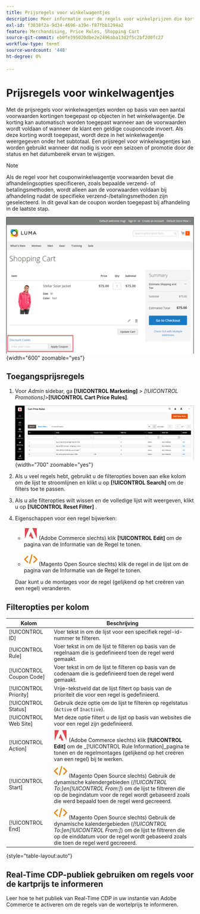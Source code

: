 ```yaml
---
title: Prijsregels voor winkelwagentjes
description: Meer informatie over de regels voor winkelprijzen die kortingen toepassen op objecten in het winkelwagentje op basis van een aantal voorwaarden.
exl-id: f3038f2a-9d34-4696-a39e-f87fbb1294a2
feature: Merchandising, Price Rules, Shopping Cart
source-git-commit: eb0fe395020dbe2e2496aba13d2f5c2bf2d0fc27
workflow-type: tm+mt
source-wordcount: '448'
ht-degree: 0%

---
```


# Prijsregels voor winkelwagentjes

Met de prijsregels voor winkelwagentjes worden op basis van een aantal voorwaarden kortingen toegepast op objecten in het winkelwagentje. De korting kan automatisch worden toegepast wanneer aan de voorwaarden wordt voldaan of wanneer de klant een geldige couponcode invoert. Als deze korting wordt toegepast, wordt deze in het winkelwagentje weergegeven onder het subtotaal. Een prijsregel voor winkelwagentjes kan worden gebruikt wanneer dat nodig is voor een seizoen of promotie door de status en het datumbereik ervan te wijzigen.

>[!NOTE]
>
>Als de regel voor het couponwinkelwagentje voorwaarden bevat die afhandelingsopties specificeren, zoals bepaalde verzend- of betalingsmethoden, wordt alleen aan de voorwaarden voldaan bij afhandeling nadat de specifieke verzend-/betalingsmethoden zijn geselecteerd. In dit geval kan de coupon worden toegepast bij afhandeling in de laatste stap.

![ Voorbeeld storefront - kart past coupon toe ](./assets/storefront-cart-apply-coupon.png){width="600" zoomable="yes"}

## Toegangsprijsregels

1. Voor _Admin_ sidebar, ga **[!UICONTROL Marketing]** > _[!UICONTROL Promotions]_>**[!UICONTROL Cart Price Rules]**.

   ![ de prijsregel van de Kar ](./assets/price-rule-cart.png){width="700" zoomable="yes"}

1. Als u veel regels hebt, gebruikt u de filteropties boven aan elke kolom om de lijst te stroomlijnen en klikt u op **[!UICONTROL Search]** om de filters toe te passen.

1. Als u alle filteropties wilt wissen en de volledige lijst wilt weergeven, klikt u op **[!UICONTROL Reset Filter]** .

1. Eigenschappen voor een regel bijwerken:

   - ![ Adobe Commerce ](../assets/adobe-logo.svg) (Adobe Commerce slechts) klik **[!UICONTROL Edit]** om de pagina van de Informatie van de Regel te tonen.

   - ![ Magento Open Source ](../assets/open-source.svg) (Magento Open Source slechts) klik de regel in de lijst om de pagina van de Informatie van de Regel te tonen.

   Daar kunt u de montages voor de regel (gelijkend op het creëren van een regel) veranderen.

## Filteropties per kolom

| Kolom | Beschrijving |
|--- |--- |
| [!UICONTROL ID] | Voer tekst in om de lijst voor een specifiek regel-id-nummer te filteren. |
| [!UICONTROL Rule] | Voer tekst in om de lijst te filteren op basis van de regelnaam die is gedefinieerd toen de regel werd gemaakt. |
| [!UICONTROL Coupon Code] | Voer tekst in om de lijst te filteren op basis van de codenaam die is gedefinieerd toen de regel werd gemaakt. |
| [!UICONTROL Priority] | Vrije-tekstveld dat de lijst filtert op basis van de prioriteit die voor een regel is gedefinieerd. |
| [!UICONTROL Status] | Gebruik deze optie om de lijst te filteren op regelstatus (`Active` of `Inactive`). |
| [!UICONTROL Web Site] | Met deze optie filtert u de lijst op basis van websites die voor een regel zijn gedefinieerd. |
| [!UICONTROL Action] | ![ Adobe Commerce ](../assets/adobe-logo.svg) (Adobe Commerce slechts) klik **[!UICONTROL Edit]** om de _[!UICONTROL Rule Information]_pagina te tonen en de regelmontages (gelijkend op het creëren van een regel) bij te werken. |
| [!UICONTROL Start] | ![ Magento Open Source ](../assets/open-source.svg) (Magento Open Source slechts) Gebruik de dynamische kalendergebieden (_[!UICONTROL To:]_en_[!UICONTROL From:]_) om de lijst te filtreren die op de begindatum voor de regel wordt gebaseerd zoals die werd bepaald toen de regel werd gecreeerd. |
| [!UICONTROL End] | ![ Magento Open Source ](../assets/open-source.svg) (Magento Open Source slechts) Gebruik de dynamische kalendergebieden (_[!UICONTROL To:]_en_[!UICONTROL From:]_) om de lijst te filtreren die op de einddatum voor de regel wordt gebaseerd zoals die toen de regel werd gecreeerd. |

{style="table-layout:auto"}

## Real-Time CDP-publiek gebruiken om regels voor de kartprijs te informeren

Leer hoe te [ ](../customers/audience-activation.md) het publiek van Real-Time CDP in uw instantie van Adobe Commerce te activeren om de regels van de wortelprijs te informeren.
